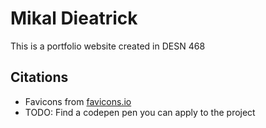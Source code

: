 # Mikal Dieatrick

This is a portfolio website created in DESN 468

## Citations

* Favicons from [favicons.io](https://favicons.io)
* TODO: Find a codepen pen you can apply to the project

